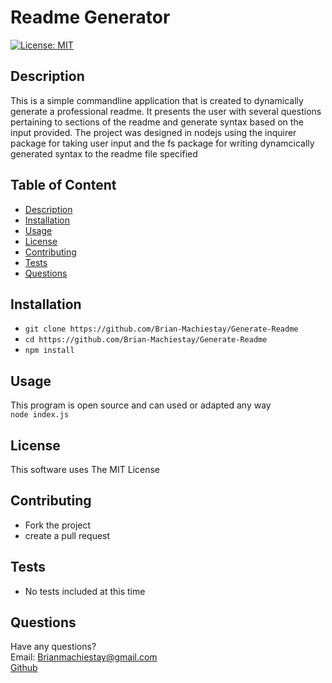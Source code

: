 # Readme Generator  
  
[![License: MIT](https://img.shields.io/badge/License-MIT-yellow.svg)](https://opensource.org/licenses/MIT)  
## Description
This is a simple commandline application that is created to dynamically generate a professional readme. It presents the user with several questions pertaining to sections of the readme and generate syntax based on the input provided. The project was designed in nodejs using the inquirer package for taking user input and the fs package for writing dynamcically generated syntax to the readme file specified  

## Table of Content  

- [Description](#description)
- [Installation](#installation)
- [Usage](#usage)
- [License](#license)
- [Contributing](#contributing)
- [Tests](#tests)
- [Questions](#questions)  
  
## Installation  
 - `git clone https://github.com/Brian-Machiestay/Generate-Readme`  
 - `cd https://github.com/Brian-Machiestay/Generate-Readme`  
 - `npm install`  
## Usage  

  This program is open source and can used or adapted any way  
  `node index.js`
## License  

This software uses The MIT License  
## Contributing  
 - Fork the project  
 - create a pull request  
## Tests  
 - No tests included at this time  
## Questions  
Have any questions?  
Email: Brianmachiestay@gmail.com  
[Github](https://github.com/Brian-Machiestay/)  
